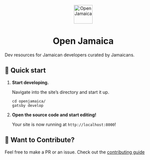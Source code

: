 <p align="center">
  <a href="https://openjamaica.com/">
    <img alt="Open Jamaica" src="https://user-images.githubusercontent.com/9423525/83107369-25e74300-a08c-11ea-8ac9-966e5423ce77.png" width="60" />
  </a>
</p>
<h1 align="center">
 Open Jamaica
</h1>

Dev resources for Jamaican developers curated by Jamaicans.

## 🚀 Quick start

1.  **Start developing.**

    Navigate into the site’s directory and start it up.

    ```shell
    cd openjamaica/
    gatsby develop
    ```

1.  **Open the source code and start editing!**

    Your site is now running at `http://localhost:8000`!

## 💫 Want to Contribute?

Feel free to make a PR or an issue. Check out the [contributing guide](https://github.com/jordanliu/openjamaica/blob/master/CONTRIBUTING.md)
